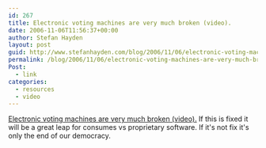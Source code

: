 ```yaml
---
id: 267
title: Electronic voting machines are very much broken (video).
date: 2006-11-06T11:56:37+00:00
author: Stefan Hayden
layout: post
guid: http://www.stefanhayden.com/blog/2006/11/06/electronic-voting-machines-are-very-much-broken-video/
permalink: /blog/2006/11/06/electronic-voting-machines-are-very-much-broken-video/
Post:
  - link
categories:
  - resources
  - video
---
```

<p><a href="http://video.google.com/videoplay?docid=8367786376074634512">Electronic voting machines are very much broken (video).</a> If this is fixed it will be a great leap for consumes vs proprietary software. If it's not fix it's only the end of our democracy.
</p>
